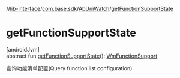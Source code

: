 //[lib-interface](../../../index.md)/[com.base.sdk](../index.md)/[AbUniWatch](index.md)/[getFunctionSupportState](get-function-support-state.md)

# getFunctionSupportState

[androidJvm]\
abstract fun [getFunctionSupportState](get-function-support-state.md)(): [WmFunctionSupport](../../com.base.sdk.entity.settings/-wm-function-support/index.md)

查询功能清单配置(Query function list configuration)
